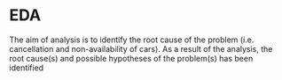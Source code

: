 # EDA
The aim of analysis is to identify the root cause of the problem (i.e. cancellation and non-availability of cars).
As a result of the analysis,  the root cause(s) and possible hypotheses of the problem(s) has been identified